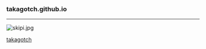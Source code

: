 ### takagotch.github.io
---
![skipi.jpg](https://github.com/takagotch/takagotch.github.io/blob/master/assets/css/images/skipi.jpg)

[takagotch](https://takagotch.github.io/page17/)

```
```

```
```

```
```


